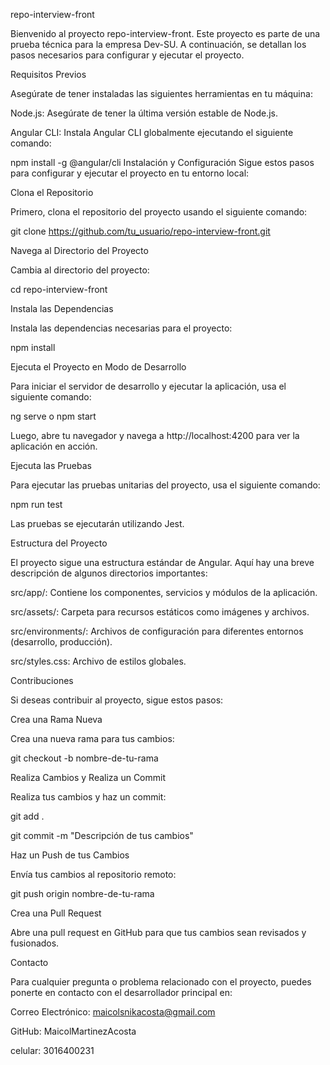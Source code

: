 repo-interview-front

Bienvenido al proyecto repo-interview-front. Este proyecto es parte de una prueba técnica para la empresa Dev-SU. A continuación, se detallan los pasos necesarios para configurar y ejecutar el proyecto.

Requisitos Previos

Asegúrate de tener instaladas las siguientes herramientas en tu máquina:

Node.js: Asegúrate de tener la última versión estable de Node.js.

Angular CLI: Instala Angular CLI globalmente ejecutando el siguiente comando:

npm install -g @angular/cli
Instalación y Configuración
Sigue estos pasos para configurar y ejecutar el proyecto en tu entorno local:

Clona el Repositorio

Primero, clona el repositorio del proyecto usando el siguiente comando:


git clone https://github.com/tu_usuario/repo-interview-front.git

Navega al Directorio del Proyecto

Cambia al directorio del proyecto:


cd repo-interview-front

Instala las Dependencias

Instala las dependencias necesarias para el proyecto:

npm install



Ejecuta el Proyecto en Modo de Desarrollo

Para iniciar el servidor de desarrollo y ejecutar la aplicación, usa el siguiente comando:

ng serve o npm start

Luego, abre tu navegador y navega a http://localhost:4200 para ver la aplicación en acción.

Ejecuta las Pruebas

Para ejecutar las pruebas unitarias del proyecto, usa el siguiente comando:

npm run test

Las pruebas se ejecutarán utilizando Jest.

Estructura del Proyecto

El proyecto sigue una estructura estándar de Angular. Aquí hay una breve descripción de algunos directorios importantes:


src/app/: Contiene los componentes, servicios y módulos de la aplicación.

src/assets/: Carpeta para recursos estáticos como imágenes y archivos.

src/environments/: Archivos de configuración para diferentes entornos (desarrollo, producción).

src/styles.css: Archivo de estilos globales.

Contribuciones

Si deseas contribuir al proyecto, sigue estos pasos:

Crea una Rama Nueva

Crea una nueva rama para tus cambios:


git checkout -b nombre-de-tu-rama

Realiza Cambios y Realiza un Commit

Realiza tus cambios y haz un commit:


git add .

git commit -m "Descripción de tus cambios"

Haz un Push de tus Cambios

Envía tus cambios al repositorio remoto:


git push origin nombre-de-tu-rama

Crea una Pull Request

Abre una pull request en GitHub para que tus cambios sean revisados y fusionados.

Contacto

Para cualquier pregunta o problema relacionado con el proyecto, puedes ponerte en contacto con el desarrollador principal en:

Correo Electrónico: maicolsnikacosta@gmail.com

GitHub: MaicolMartinezAcosta

celular: 3016400231
